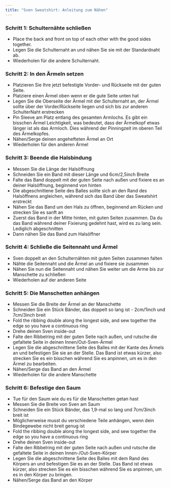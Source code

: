 ```yaml
---
title: "Sven Sweatshirt: Anleitung zum Nähen"
---
```


### Schritt 1: Schulternähte schließen

- Place the back and front on top of each other with the good sides together.
- Legen Sie die Schulternaht an und nähen Sie sie mit der Standardnaht ab.
- Wiederholen für die andere Schulternaht.

### Schritt 2: In den Ärmeln setzen

- Platzieren Sie Ihre jetzt befestigte Vorder- und Rückseite mit der guten Seite.
- Platziere einen Ärmel oben wenn er die gute Seite unten hat
- Legen Sie die Oberseite der Ärmel mit der Schulternaht an, der Ärmel sollte über der Vorder/Rückseite liegen und sich bis zur anderen SchulterNaht erstrecken
- Pin Sleeve am Platz entlang des gesamten Armlochs. Es gibt ein bisschen Ärmel Leichtigkeit, was bedeutet, dass der Ärmelkopf etwas länger ist als das Armloch. Dies während der Pinningzeit im oberen Teil des Ärmelkopfes.
- Nähen/Serge deinen angehefteten Ärmel an Ort
- Wiederholen für den anderen Ärmel

### Schritt 3: Beende die Halsbindung

- Messen Sie die Länge der Halsöffnung
- Schneiden Sie ein Band mit dieser Länge und 6cm/2,5inch Breite
- Falte das Band doppelt mit der guten Seite nach außen und fixiere es an deiner Halsöffnung, beginnend von hinten
- Die abgeschnittene Seite des Balles sollte sich an den Rand des Halsöffnens angleichen, während sich das Band über das Sweatshirt erstreckt
- Nähen Sie das Band um den Hals zu öffnen, beginnend am Rücken und strecken Sie es sanft an
- Zuerst das Band in der Mitte hinten, mit guten Seiten zusammen. Da du das Band während deiner Fixierung gedehnt hast, wird es zu lang sein. Lediglich abgeschnitten
- Dann nähen Sie das Band zum Halsöffner

### Schritt 4: Schließe die Seitennaht und Ärmel

- Sven doppelt an den Schulternähten mit guten Seiten zusammen falten
- Nähte die Seitennaht und die Ärmel an und fixiere sie zusammen
- Nähen Sie nun die Seitennaht und nähen Sie weiter um die Arme bis zur Manschette zu schließen
- Wiederholen auf der anderen Seite

### Schritt 5: Die Manschetten anhängen

- Messen Sie die Breite der Ärmel an der Manschette
- Schneiden Sie ein Stück Bänder, das doppelt so lang ist - 2cm/1inch und 7cm/3inch breit
- Fold the ribbing double along the longest side, and sew together the edge so you have a continuous ring
- Drehe deinen Sven inside-out
- Falte den Ribbelring mit der guten Seite nach außen, und rutsche die gefaltete Seite in deinen Innen/Out-Sven-Ärmel
- Legen Sie die abgeschnittene Seite des Balles mit der Kante des Ärmels an und befestigen Sie sie an der Stelle. Das Band ist etwas kürzer, also strecken Sie es ein bisschen während Sie es anpinnen, um es in den Ärmel zu bearbeiten.
- Nähen/Serge das Band an den Ärmel
- Wiederholen für die andere Manschette

### Schritt 6: Befestige den Saum

- Tue für den Saum wie du es für die Manschetten getan hast
- Messen Sie die Breite von Sven am Saum
- Schneiden Sie ein Stück Bänder, das 1,9-mal so lang und 7cm/3inch breit ist
- Möglicherweise musst du verschiedene Teile anhängen, wenn dein Bindegewebe nicht breit genug ist
- Fold the ribbing double along the longest side, and sew together the edge so you have a continuous ring
- Drehe deinen Sven inside-out
- Falte den Ribbelring mit der guten Seite nach außen und rutsche die gefaltete Seite in deinen Innen-/Out-Sven-Körper
- Legen Sie die abgeschnittene Seite des Balles mit dem Rand des Körpers an und befestigen Sie es an der Stelle. Das Band ist etwas kürzer, also strecken Sie es ein bisschen während Sie es anpinnen, um es in den Körper zu bringen.
- Nähen/Serge das Band an den Körper

